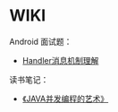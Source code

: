 # WIKI
Android 面试题：

- [Handler消息机制理解](https://github.com/double0291/WIKI/blob/master/android/Handler消息机制理解.md)

读书笔记：

- [《JAVA并发编程的艺术》](https://github.com/double0291/WIKI/blob/master/books/《JAVA并发编程的艺术》.md)
